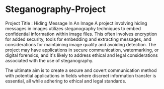 # Steganography-Project
Project Title : Hiding Message In An Image
A project involving hiding messages in images utilizes steganography techniques to embed confidential information within image files. This often involves encryption for added security, tools for embedding and extracting messages, and considerations for maintaining image quality and avoiding detection. The project may have applications in secure communication, watermarking, or digital forensics, and it's likely to address ethical and legal considerations associated with the use of steganography.

The ultimate aim is to create a secure and covert communication method with potential applications in fields where discreet information transfer is essential, all while adhering to ethical and legal standards.








